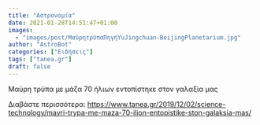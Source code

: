 ```yaml
---
title: "Αστρονομία"
date: 2021-01-28T14:51:47+01:00
images:
  - "images/post/ΜαύρητρύπαΠηγήYuJingchuan-BeijingPlanetarium.jpg"
author: "AstroBot"
categories: ["Ειδήσεις"]
tags: ["tanea.gr"]
draft: false
---
```


Μαύρη τρύπα με μάζα 70 ήλιων εντοπίστηκε στον γαλαξία μας

Διαβάστε περισσότερα: https://www.tanea.gr/2019/12/02/science-technology/mayri-trypa-me-maza-70-ilion-entopistike-ston-galaksia-mas/
